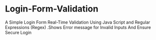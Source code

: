# Login-Form-Validation
A Simple Login Form Real-Time Validation Using Java Script and Regular Expressions (Regex) .Shows Error message for Invalid Inputs And Ensure Secure Login
